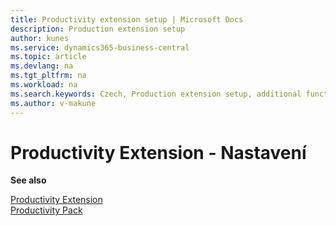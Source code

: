 ```yaml
---
title: Productivity extension setup | Microsoft Docs
description: Production extension setup
author: kunes
ms.service: dynamics365-business-central
ms.topic: article
ms.devlang: na
ms.tgt_pltfrm: na
ms.workload: na
ms.search.keywords: Czech, Production extension setup, additional functions
ms.author: v-makune
---
```

# Productivity Extension - Nastavení

**See also**

[Productivity Extension](productivity-extension.md)  
[Productivity Pack](productivity-pack.md)
